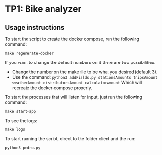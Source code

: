 # TP1: Bike analyzer

## Usage instructions
To start the script to create the docker compose, run the following command:

```make regenerate-docker```

If you want to change the default numbers on it there are two possibilities:

- Change the number on the make file to be what you desired (default 3).
- Use the command: 
``python3 addFields.py stationsAmounts tripsAmount weatherAmount distributorsAmount calculatorAmount``
Which will recreate the docker-compose properly.

To start the processes that will listen for input, just run the following command:

``make start-app``

To see the logs:

``make logs``

To start running the script, direct to the folder client and the run:

``python3 pedro.py``
